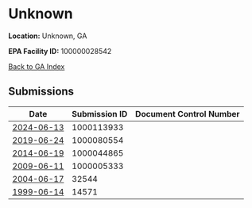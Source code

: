 # Unknown

**Location:** Unknown, GA

**EPA Facility ID:** 100000028542

[Back to GA Index](../../index.md)

## Submissions

| Date | Submission ID | Document Control Number |
|------|--------------|-------------------------|
| [2024-06-13](submissions/1000113933.md) | 1000113933 |  |
| [2019-06-24](submissions/1000080554.md) | 1000080554 |  |
| [2014-06-19](submissions/1000044865.md) | 1000044865 |  |
| [2009-06-11](submissions/1000005333.md) | 1000005333 |  |
| [2004-06-17](submissions/32544.md) | 32544 |  |
| [1999-06-14](submissions/14571.md) | 14571 |  |
